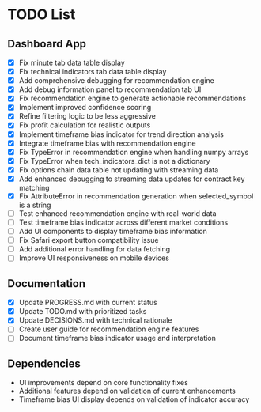 # TODO List

## Dashboard App
- [x] Fix minute tab data table display
- [x] Fix technical indicators tab data table display
- [x] Add comprehensive debugging for recommendation engine
- [x] Add debug information panel to recommendation tab UI
- [x] Fix recommendation engine to generate actionable recommendations
- [x] Implement improved confidence scoring
- [x] Refine filtering logic to be less aggressive
- [x] Fix profit calculation for realistic outputs
- [x] Implement timeframe bias indicator for trend direction analysis
- [x] Integrate timeframe bias with recommendation engine
- [x] Fix TypeError in recommendation engine when handling numpy arrays
- [x] Fix TypeError when tech_indicators_dict is not a dictionary
- [x] Fix options chain data table not updating with streaming data
- [x] Add enhanced debugging to streaming data updates for contract key matching
- [x] Fix AttributeError in recommendation generation when selected_symbol is a string
- [ ] Test enhanced recommendation engine with real-world data
- [ ] Test timeframe bias indicator across different market conditions
- [ ] Add UI components to display timeframe bias information
- [ ] Fix Safari export button compatibility issue
- [ ] Add additional error handling for data fetching
- [ ] Improve UI responsiveness on mobile devices

## Documentation
- [x] Update PROGRESS.md with current status
- [x] Update TODO.md with prioritized tasks
- [x] Update DECISIONS.md with technical rationale
- [ ] Create user guide for recommendation engine features
- [ ] Document timeframe bias indicator usage and interpretation

## Dependencies
- UI improvements depend on core functionality fixes
- Additional features depend on validation of current enhancements
- Timeframe bias UI display depends on validation of indicator accuracy
